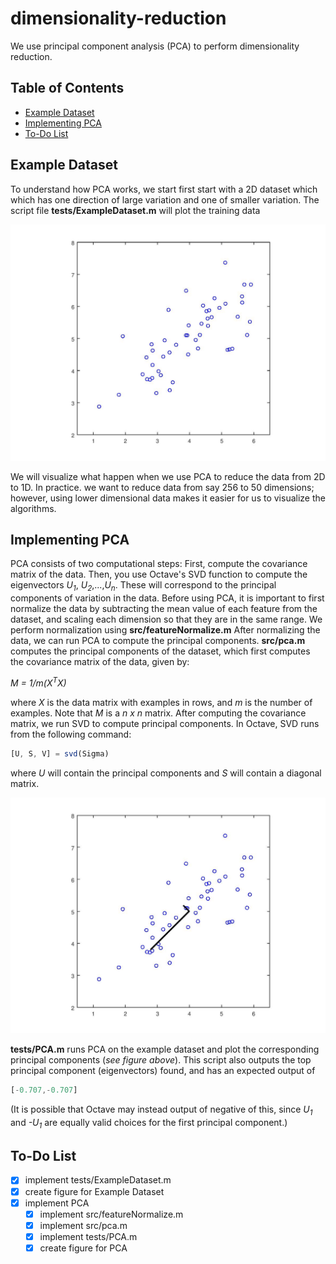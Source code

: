 # dimensionality-reduction
We use principal component analysis (PCA) to perform dimensionality reduction.

## Table of Contents
* [Example Dataset](#example-dataset)
* [Implementing PCA](#implementing-pca)
* [To-Do List](#to\-do-list)

## Example Dataset
To understand how PCA works, we start first start with a 2D dataset which which has
one direction of large variation and one of smaller variation. The script file **tests/ExampleDataset.m**
will plot the training data 

![Example Dataset 1](figures/figure1.jpg)

We will visualize what happen when we use
PCA to reduce the data from 2D to 1D. In practice. we want
to reduce data from say 256 to 50 dimensions; however, using lower dimensional data makes it easier 
for us to visualize the algorithms.

## Implementing PCA
PCA consists of two computational steps: First, compute the covariance matrix of the data.
Then, you use Octave's SVD function to compute the eigenvectors *U<sub>1</sub>*,
*U<sub>2</sub>*,...,*U<sub>n</sub>*. These will correspond to the principal
components of variation in the data.
Before using PCA, it is important to first normalize the data by subtracting
the mean value of each feature from the dataset, and scaling each dimension so
that they are in the same range. We perform normalization using **src/featureNormalize.m**
After normalizing the data, we can run PCA to compute the principal components.
**src/pca.m** computes the principal components of the dataset, which first computes
the covariance matrix of the data, given by:

*M = 1/m(X<sup>T</sup>X)*

where *X* is the data matrix with examples in rows, and *m* is the number
of examples. Note that *M* is a *n x n* matrix.
After computing the covariance matrix, we run SVD to compute principal components.
In Octave, SVD runs from the following command: 
```Octave
[U, S, V] = svd(Sigma)
```
where *U* will contain the principal components and *S* will contain a diagonal matrix.

![Computed eigenvectors on the dataset](figures/figure2.jpg)

**tests/PCA.m** runs PCA on the example dataset and plot the corresponding principal components
(*see figure above*). This script also outputs the top principal component (eigenvectors)
found, and has an expected output of
```Octave
[-0.707,-0.707]
```
(It is possible that Octave may instead output of negative of this, since *U<sub>1</sub>*
and *-U<sub>1</sub>* are equally valid choices for the first principal component.)

## To-Do List
- [X] implement tests/ExampleDataset.m
- [X] create figure for Example Dataset
- [X] implement PCA
  - [X] implement src/featureNormalize.m
  - [X] implement src/pca.m
  - [X] implement tests/PCA.m
  - [X] create figure for PCA
